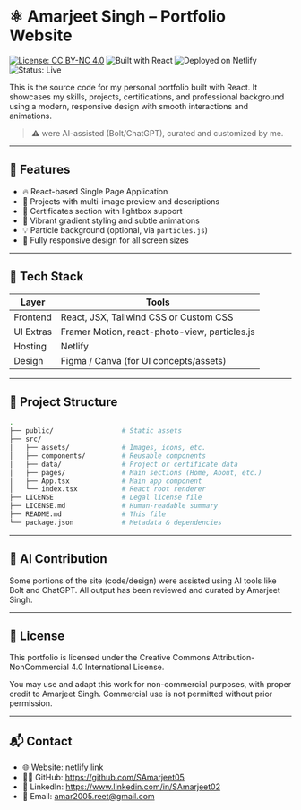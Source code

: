 # ⚛️ Amarjeet Singh – Portfolio Website

[![License: CC BY-NC 4.0](https://img.shields.io/badge/license-CC%20BY--NC%204.0-lightgrey.svg)](https://creativecommons.org/licenses/by-nc/4.0/)
![Built with React](https://img.shields.io/badge/Built%20With-React-blue)
![Deployed on Netlify](https://img.shields.io/badge/Deployed-Netlify-brightgreen)
![Status: Live](https://img.shields.io/badge/Status-Live-green)

This is the source code for my personal portfolio built with React. It showcases my skills, projects, certifications, and professional background using a modern, responsive design with smooth interactions and animations.

> ⚠️  were AI-assisted (Bolt/ChatGPT), curated and customized by me.

---

## 🌟 Features

- 🔥 React-based Single Page Application
- 💼 Projects with multi-image preview and descriptions
- 📜 Certificates section with lightbox support
- 🌈 Vibrant gradient styling and subtle animations
- 💡 Particle background (optional, via `particles.js`)
- 📱 Fully responsive design for all screen sizes

---

## 🔧 Tech Stack

| Layer     | Tools                                  |
|-----------|----------------------------------------|
| Frontend  | React, JSX, Tailwind CSS or Custom CSS |
| UI Extras | Framer Motion, react-photo-view, particles.js |
| Hosting   | Netlify                                |
| Design    | Figma / Canva (for UI concepts/assets) |

---

## 📁 Project Structure

```bash
.
├── public/                 # Static assets
├── src/
│   ├── assets/             # Images, icons, etc.
│   ├── components/         # Reusable components
│   ├── data/               # Project or certificate data
│   ├── pages/              # Main sections (Home, About, etc.)
│   ├── App.tsx             # Main app component
│   └── index.tsx           # React root renderer
├── LICENSE                 # Legal license file
├── LICENSE.md              # Human-readable summary
├── README.md               # This file
└── package.json            # Metadata & dependencies
```
---

## 🧠 AI Contribution
Some portions of the site (code/design) were assisted using AI tools like Bolt and ChatGPT. All output has been reviewed and curated by Amarjeet Singh.

---

## 📄 License

This portfolio is licensed under the Creative Commons Attribution-NonCommercial 4.0 International License.

You may use and adapt this work for non-commercial purposes, with proper credit to Amarjeet Singh. Commercial use is not permitted without prior permission.

---

## 📬 Contact

- 🌐 Website: netlify link
- 🧑‍💻 GitHub: https://github.com/SAmarjeet05
- 💼 LinkedIn: https://www.linkedin.com/in/SAmarjeet02
- 📧 Email: amar2005.reet@gmail.com
